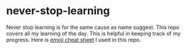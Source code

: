 # never-stop-learning
Never stop learning is for the same cause as name suggest. This repo covers all my learning of the day. This is helpful in keeping track of my progress.
Here is [emoji cheat sheet](https://www.webpagefx.com/tools/emoji-cheat-sheet/) I used in this repo.
